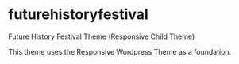futurehistoryfestival
=====================

Future History Festival Theme (Responsive Child Theme)

This theme uses the Responsive Wordpress Theme as a foundation.